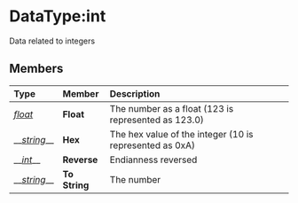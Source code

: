 # DataType:int

Data related to integers

## Members

| **Type** | **Member** | **Description** |
| :--- | :--- | :--- |
| [_float_](datatype-float.md) | **Float** | The number as a float (123 is represented as 123.0) |
| \_\_[_string_](datatype-string.md)\_\_ | **Hex** | The hex value of the integer (10 is represented as 0xA) |
| \_\_[_int_](datatype-int.md)\_\_ | **Reverse** | Endianness reversed |
| \_\_[_string_](datatype-string.md)\_\_ | **To String** | The number |

